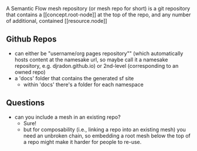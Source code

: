 
A Semantic Flow mesh repository (or mesh repo for short) is a git repository that contains a [[concept.root-node]] at the top of the repo, and any number of additional, contained [[resource.node]]


## Github Repos

- can either be "username/org pages repository"" (which automatically hosts content at the namesake url, so maybe call it a namesake repository, e.g. djradon.github.io) or 2nd-level (corresponding to an owned repo)
- a 'docs' folder that contains the generated sf site
    - within 'docs' there's a folder for each namespace
  
## Questions

- can you include a mesh in an existing repo?
  - Sure!
  - but for composability (i.e., linking a repo into an existing mesh) you need an unbroken chain, so embedding a root mesh below the top of a repo might make it harder for people to re-use. 
